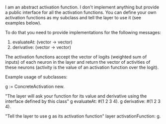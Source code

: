 I am an abstract activation function. I don't implement anything but provide a public interface for all the activation functions. You can define your own activation functions as my subclass  and tell the layer to use it (see examples below).

To do that you need to provide implementations for the following messages:
1. evaluateAt: (vector -> vector)
2. derivative: (vector -> vector)

The activation functions accept the vector of logits (weighted sum of inputs) of each neuron in the layer and return the vector of activities of these neurons (activity is the value of an activation function over the logit).

Example usage of subclasses:

g := ConcreteActivation new.

"The layer will ask your function for its value and derivative using the interface defined by this class"
g evaluateAt: #(1 2 3 4).
g derivative: #(1 2 3 4).

"Tell the layer to use g as its activation function"
layer activationFunction: g.
